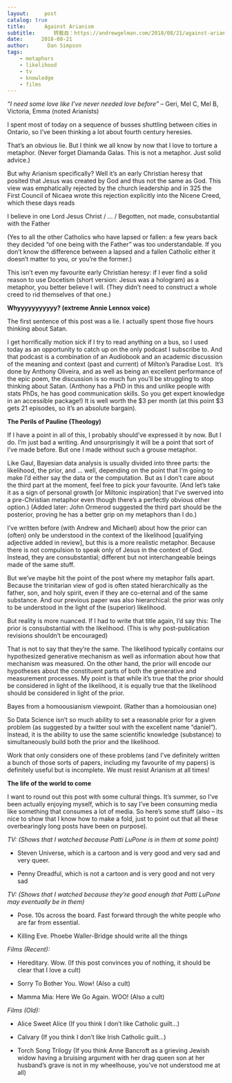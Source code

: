 ```yaml
---
layout:     post
catalog: true
title:      Against Arianism
subtitle:      转载自：https://andrewgelman.com/2018/08/21/against-arianism/
date:      2018-08-21
author:      Dan Simpson
tags:
    - metaphors
    - likelihood
    - tv
    - knowledge
    - films
---
```





*“I need some love like I’ve never needed love before”* – Geri, Mel C, Mel B, Victoria, Emma (noted Arianists) 

I spent most of today on a sequence of busses shuttling between cities in Ontario, so I’ve been thinking a lot about fourth century heresies. 

That’s an obvious lie. But I think we all know by now that I love to torture a metaphor. (Never forget Diamanda Galas. This is not a metaphor. Just solid advice.)

But why Arianism specifically? Well it’s an early Christian heresy that posited that Jesus was created by God and thus not the same as God. This view was emphatically rejected by the church leadership and in 325 the First Council of Nicaea wrote this rejection explicitly into the Nicene Creed, which these days reads 

> 
I believe in one Lord Jesus Christ / … / Begotten, not made, consubstantial with the Father


(Yes to all the other Catholics who have lapsed or fallen: a few years back they decided “of one being with the Father” was too understandable. If you don’t know the difference between a lapsed and a fallen Catholic either it doesn’t matter to you, or you’re the former.)

This isn’t even my favourite early Christian heresy: if I ever find a solid reason to use Docetism (short version: Jesus was a hologram) as a metaphor, you better believe I will. (They didn’t need to construct a whole creed to rid themselves of that one.)

**Whyyyyyyyyyyy? (extreme Annie Lennox voice)**

The first sentence of this post was a lie. I actually spent those five hours thinking about Satan.

I get horrifically motion sick if I try to read anything on a bus, so I used today as an opportunity to catch up on the only podcast I subscribe to. And that podcast is a combination of an Audiobook and an academic discussion of the meaning and context (past and current) of Milton’s Paradise Lost.  It’s done by Anthony Oliveira, and as well as being an excellent performance of the epic poem, the discussion is so much fun you’ll be struggling to stop thinking about Satan. (Anthony has a PhD in this and unlike people with stats PhDs, he has good communication skills. So you get expert knowledge in an accessible package!) It is well worth the $3 per month (at this point $3 gets 21 episodes, so it’s an absolute bargain).

**The Perils of Pauline (Theology)**

If I have a point in all of this, I probably should’ve expressed it by now. But I do. I’m just bad a writing. And unsurprisingly it will be a point that sort of I’ve made before. But one I made without such a grouse metaphor.

Like Gaul, Bayesian data analysis is usually divided into three parts: the likelihood, the prior, and … well, depending on the point that I’m going to make I’d either say the data or the computation. But as I don’t care about the third part at the moment, feel free to pick your favourite. (And let’s take it as a sign of personal growth [or Miltonic inspiration] that I’ve swerved into a pre-Christian metaphor even though there’s a perfectly obvious other option.) (Added later: John Ormerod suggested the third part should be the posterior, proving he has a better grip on my metaphors than I do.)

I’ve written before (with Andrew and Michael) about how the prior can (often) only be understood in the context of the likelihood [qualifying adjective added in review], but this is a more realistic metaphor. Because there is not compulsion to speak only of Jesus in the context of God. Instead, they are consubstantial; different but not interchangeable beings made of the same stuff.

But we’ve maybe hit the point of the post where my metaphor falls apart. Because the trinitarian view of god is often stated hierarchically as the father, son, and holy spirit, even if they are co-eternal and of the same substance. And our previous paper was also hierarchical: the prior was only to be understood in the light of the (superior) likelihood.

But reality is more nuanced. If I had to write that title again, I’d say this: The prior is consubstantial with the likelihood. (This is why post-publication revisions shouldn’t be encouraged)

That is not to say that they’re the same. The likelihood typically contains our hypothesized generative mechanism as well as information about how that mechanism was measured. On the other hand, the prior will encode our hypotheses about the constituent parts of both the generative and measurement processes. My point is that while it’s true that the prior should be considered in light of the likelihood, it is equally true that the likelihood  should be considered in light of the prior. 

Bayes from a homoousianism viewpoint. (Rather than a homoiousian one)

So Data Science isn’t so much ability to set a reasonable prior for a given problem (as suggested by a twitter soul with the excellent name “daniel”). Instead, it is the ability to use the same scientific knowledge (substance) to simultaneously build both the prior and the likelihood. 

Work that only considers one of these problems (and I’ve definitely written a bunch of those sorts of papers, including my favourite of my papers) is definitely useful but is incomplete. We must resist Arianism at all times!

**The life of the world to come**

I want to round out this post with some cultural things. It’s summer, so I’ve been actually enjoying myself, which is to say I’ve been consuming media like something that consumes a lot of media. So here’s some stuff (also – its nice to show that I know how to make a fold, just to point out that all these overbearingly long posts have been on purpose).



*TV: (Shows that I watched because Patti LuPone is in them at some point)*

- Steven Universe, which is a cartoon and is very good and very sad and very queer.

- Penny Dreadful, which is not a cartoon and is very good and not very sad


*TV: (Shows that I watched because they’re good enough that Patti LuPone may eventually be in them)*

- Pose. 10s across the board. Fast forward through the white people who are far from essential.

- Killing Eve. Phoebe Waller-Bridge should write all the things


*Films (Recent):*

- Hereditary. Wow. (If this post convinces you of nothing, it should be clear that I love a cult)

- Sorry To Bother You. Wow! (Also a cult)

- Mamma Mia: Here We Go Again. WOO! (Also a cult)


*Films (Old):*

- Alice Sweet Alice (If you think I don’t like Catholic guilt…)

- Calvary (If you think I don’t like Irish Catholic guilt…)

- Torch Song Trilogy (If you think Anne Bancroft as a grieving Jewish widow having a bruising argument with her drag queen son at her husband’s grave is not in my wheelhouse, you’ve not understood me at all)




